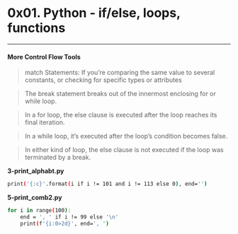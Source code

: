 # 0x01. Python - if/else, loops, functions
___
#### More Control Flow Tools
> match Statements: If you’re comparing the same value to several constants, or checking for specific types or attributes

> The break statement breaks out of the innermost enclosing for or while loop.

> In a for loop, the else clause is executed after the loop reaches its final iteration.

> In a while loop, it’s executed after the loop’s condition becomes false.

> In either kind of loop, the else clause is not executed if the loop was terminated by a break.

**3-print_alphabt.py**
```sh
print('{:c}'.format(i if i != 101 and i != 113 else 0), end='')
```

**5-print_comb2.py**
```sh
for i in range(100):
	end = ', ' if i != 99 else '\n'
	print(f'{i:0>2d}', end=', ')  
```
